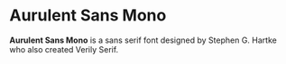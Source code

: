 # Aurulent Sans Mono

**Aurulent Sans Mono** is a sans serif font designed by Stephen G. Hartke who also created Verily Serif.
